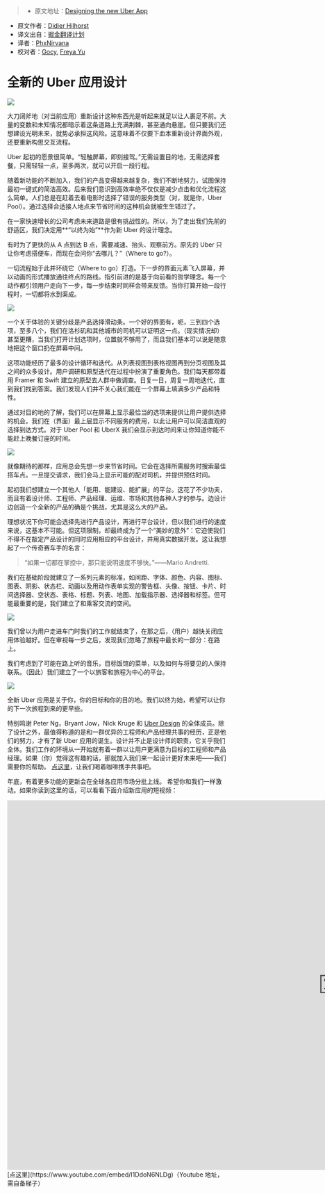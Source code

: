 
> * 原文地址：[Designing the new Uber App](https://medium.com/uber-design/designing-the-new-uber-app-16afcc1d3c2e#.kaoghc61m)
* 原文作者：[Didier Hilhorst](https://medium.com/@didierh)
* 译文出自：[掘金翻译计划](https://github.com/xitu/gold-miner)
* 译者：[PhxNirvana](https://github.com/phxnirvana)
* 校对者：[Gocy](https://github.com/Gocy015), [Freya Yu](https://github.com/ZiXYu)

# 全新的 Uber 应用设计








![](https://cdn-images-1.medium.com/max/2000/1*7ocitrf1HvNFK8Hbo3FoOw.png)







大刀阔斧地（对当前应用）重新设计这种东西光是听起来就足以让人裹足不前。大量的变数和未知情况都暗示着这条道路上充满荆棘，甚至通向悬崖。但只要我们还想建设光明未来，就势必承担这风险。这意味着不仅要下血本重新设计界面外观，还要重新构思交互流程。

Uber 起初的愿景很简单。“轻触屏幕，即刻接驾。”无需设置目的地，无需选择套餐，只需轻轻一点，至多两次，就可以开启一段行程。

随着新功能的不断加入，我们的产品变得越来越复杂，我们不断地努力，试图保持最初一键式的简洁高效。后来我们意识到高效率绝不仅仅是减少点击和优化流程这么简单。人们总是在赶着去看电影时选择了错误的服务类型（对，就是你，Uber Pool）。通过选择合适接人地点来节省时间的这种机会就被生生错过了。

在一家快速增长的公司考虑未来道路是很有挑战性的。所以，为了走出我们先前的舒适区，我们决定用**“以终为始”**作为新 Uber 的设计理念。

有时为了更快的从 A 点到达 B 点，需要减速、抬头、观察前方。原先的 Uber 只让你考虑搭便车，而现在会问你“去哪儿？”（Where to go?）。

一切流程始于此并环绕它（Where to go）打造。下一步的界面元素飞入屏幕，并以动画的形式播放通往终点的路线。指引前进的是基于向前看的哲学理念。每一个动作都引领用户走向下一步，每一步结束时同样会带来反馈。当你打算开始一段行程时，一切都将水到渠成。







![](https://cdn-images-1.medium.com/max/2000/1*1xHu1vhKVvIx2SY-XdiF7A.jpeg)







一个关于体验的关键分歧是产品选择滑动条。一个好的界面有，呃，三到四个选项，至多八个，我们在洛杉矶和其他城市的司机可以证明这一点。（现实情况却）甚至更糟，当我们打开计划选项时，位置就不够用了，而且我们基本可以说是随意地把这个窗口扔在屏幕中间。

这项功能经历了最多的设计循环和迭代。从列表视图到表格视图再到分页视图及其之间的众多设计。用户调研和原型迭代在过程中扮演了重要角色。我们每天都带着用 Framer 和 Swift 建立的原型去人群中做调查。日复一日，周复一周地迭代，直到我们找到答案。我们发现人们并不关心我们能在一个屏幕上填满多少产品和特性。

通过对目的地的了解，我们可以在屏幕上显示最恰当的选项来提供让用户提供选择的机会。我们在（界面）最上层显示不同服务的费用，以此让用户可以简洁直观的选择到达方式。对于 Uber Pool 和 UberX 我们会显示到达时间来让你知道你能不能赶上晚餐订座的时间。






![](https://cdn-images-1.medium.com/max/2000/1*U6PKgfBbne-QQZJIWSOvew.jpeg)







就像期待的那样，应用总会先想一步来节省时间。它会在选择所需服务时搜索最佳搭车点。一旦提交请求，我们会马上显示可能的配对司机，并提供预估时间。

起初我们想建立一个其他人「能用、能建设、能扩展」的平台。这花了不少功夫，而且有着设计师、工程师、产品经理、运维、市场和其他各种人才的参与。边设计边创造一个全新的产品的确是个挑战，尤其是这么大的产品。

理想状况下你可能会选择先进行产品设计，再进行平台设计，但以我们进行的速度来说，这基本不可能。但这项限制，却最终成为了一个“美妙的意外”：它迫使我们不得不在敲定产品设计的同时应用相应的平台设计，并用真实数据开发。这让我想起了一个传奇赛车手的名言：

> “如果一切都在掌控中，那只能说明速度不够快。”——Mario Andretti.

我们在基础阶段就建立了一系列元素的标准，如间距、字体、颜色、内容、图标、图表、阴影、状态栏、动画以及用动作表单实现的警告框、头像、按钮、卡片、时间选择器、空状态、表格、标题、列表、地图、加载指示器、选择器和标签。但可能最重要的是，我们建立了和乘客交流的空间。







![](https://cdn-images-1.medium.com/max/2000/1*t_KgpnQ5C_CPhQxuXXCEtA.png)







我们曾以为用户走进车门时我们的工作就结束了，在那之后，（用户）越快关闭应用体验越好。但在审视每一步之后，发现我们忽略了旅程中最长的一部分：在路上。

我们考虑到了可能在路上听的音乐，目标饭馆的菜单，以及如何与将要见的人保持联系。（因此）我们建立了一个以旅客和旅程为中心的平台。







![](https://cdn-images-1.medium.com/max/2000/1*uX84vBZ06pGXvKnW0MZUPw.jpeg)







全新 Uber 应用是关于你，你的目标和你的目的地。我们以终为始，希望可以让你的下一次旅程到来的更早些。

特别鸣谢 Peter Ng，Bryant Jow，Nick Kruge 和 [Uber Design](https://medium.com/u/f0f8b53891a8) 的全体成员。除了设计之外，最值得称道的是和一群优异的工程师和产品经理共事的经历，正是他们的努力，才有了新 Uber 应用的诞生。设计并不止是设计师的职责，它关乎我们全体。我们工作的环境从一开始就有着一群以让用户更满意为目标的工程师和产品经理。如果（你）觉得这有趣的话，那就加入我们来一起设计更好未来吧——我们需要你的帮助。 [点这里](https://www.linkedin.com/in/dhilhorst)，让我们喝着咖啡携手共事吧。

年底，有着更多功能的更新会在全球各应用市场分批上线。 希望你和我们一样激动。如果你读到这里的话，可以看看下面介绍新应用的短视频：
<iframe width="1514" height="851" src="https://www.youtube.com/embed/I1DdoN6NLDg" frameborder="0" allowfullscreen></iframe>
[点这里](https://www.youtube.com/embed/I1DdoN6NLDg)（Youtube 地址，需自备梯子）
